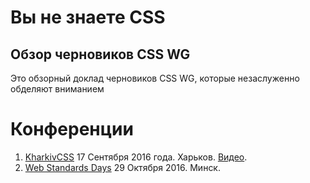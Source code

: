 # Вы не знаете CSS
## Обзор черновиков CSS WG

Это обзорный доклад черновиков CSS WG, которые незаслуженно обделяют вниманием

# Конференции

1. [KharkivCSS][1] 17 Сентября 2016 года. Харьков. [Видео][2].
2. [Web Standards Days][3] 29 Октября 2016. Минск. 

[1]: http://kharkivcss.org/
[2]: https://www.youtube.com/watch?v=O4kiMLPeNGw&list=PLJ5NW5T60UphOVDsbAC97JQ2KEprVgh2r&index=9
[3]: https://wsd.events/2016/10/29/
